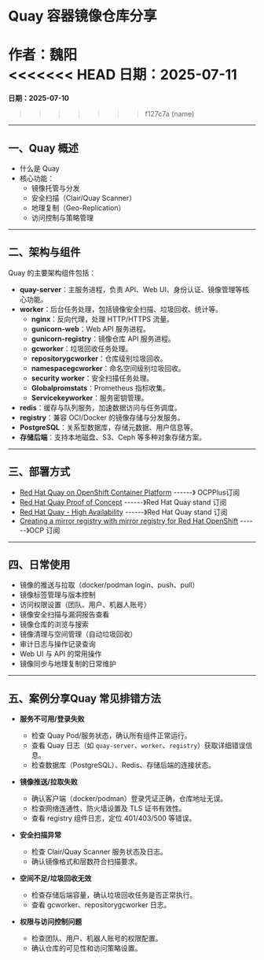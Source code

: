 # Quay 容器镜像仓库分享

**作者：魏阳**  
<<<<<<< HEAD
**日期：2025-07-11**
=======
**日期：2025-07-10**
>>>>>>> f127c7a (name)

---

## 一、Quay 概述

- 什么是 Quay  
- 核心功能：
    - 镜像托管与分发  
    - 安全扫描（Clair/Quay Scanner）  
    - 地理复制（Geo-Replication）  
    - 访问控制与策略管理  

---

## 二、架构与组件
Quay 的主要架构组件包括：

- **quay-server**：主服务进程，负责 API、Web UI、身份认证、镜像管理等核心功能。
- **worker**：后台任务处理，包括镜像安全扫描、垃圾回收、统计等。
    - **nginx**：反向代理，处理 HTTP/HTTPS 流量。
    - **gunicorn-web**：Web API 服务进程。
    - **gunicorn-registry**：镜像仓库 API 服务进程。
    - **gcworker**：垃圾回收任务处理。
    - **repositorygcworker**：仓库级别垃圾回收。
    - **namespacegcworker**：命名空间级别垃圾回收。
    - **security worker**：安全扫描任务处理。
    - **Globalpromstats**：Prometheus 指标收集。
    - **Servicekeyworker**：服务密钥管理。
- **redis**：缓存与队列服务，加速数据访问与任务调度。
- **registry**：兼容 OCI/Docker 的镜像存储与分发服务。
- **PostgreSQL**：关系型数据库，存储元数据、用户信息等。
- **存储后端**：支持本地磁盘、S3、Ceph 等多种对象存储方案。



---

## 三、部署方式

- [Red Hat Quay on OpenShift Container Platform](https://docs.redhat.com/en/documentation/red_hat_quay/3.14/html/deploying_the_red_hat_quay_operator_on_openshift_container_platform/index)  ------》 OCPPlus订阅
- [Red Hat Quay Proof of Concept](https://docs.redhat.com/en/documentation/red_hat_quay/3.14/html/proof_of_concept_-_deploying_red_hat_quay/index)  ------》Red Hat Quay stand 订阅
- [Red Hat Quay - High Availability](https://docs.redhat.com/en/documentation/red_hat_quay/3.14/html/deploy_red_hat_quay_-_high_availability/index) ------》Red Hat Quay stand 订阅
- [Creating a mirror registry with mirror registry for Red Hat OpenShift](https://docs.redhat.com/en/documentation/openshift_container_platform/4.16/html/disconnected_installation_mirroring/installing-mirroring-creating-registry) ------》OCP 订阅

---

## 四、日常使用

- 镜像的推送与拉取（docker/podman login、push、pull）
- 镜像标签管理与版本控制
- 访问权限设置（团队、用户、机器人账号）
- 镜像安全扫描与漏洞报告查看
- 镜像仓库的浏览与搜索
- 镜像清理与空间管理（自动垃圾回收）
- 审计日志与操作记录查询
- Web UI 与 API 的常用操作
- 镜像同步与地理复制的日常维护


---

## 五、案例分享Quay 常见排错方法

- **服务不可用/登录失败**  
    - 检查 Quay Pod/服务状态，确认所有组件正常运行。
    - 查看 Quay 日志（如 `quay-server`、`worker`、`registry`）获取详细错误信息。
    - 检查数据库（PostgreSQL）、Redis、存储后端的连接状态。

- **镜像推送/拉取失败**  
    - 确认客户端（docker/podman）登录凭证正确，仓库地址无误。
    - 检查网络连通性、防火墙设置及 TLS 证书有效性。
    - 查看 registry 组件日志，定位 401/403/500 等错误。

- **安全扫描异常**  
    - 检查 Clair/Quay Scanner 服务状态及日志。
    - 确认镜像格式和层数符合扫描要求。

- **空间不足/垃圾回收无效**  
    - 检查存储后端容量，确认垃圾回收任务是否正常执行。
    - 查看 gcworker、repositorygcworker 日志。

- **权限与访问控制问题**  
    - 检查团队、用户、机器人账号的权限配置。
    - 确认仓库的可见性和访问策略设置。




